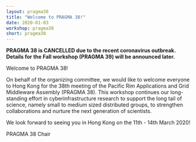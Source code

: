 ```yaml
---
layout: pragma38
title: "Welcome to PRAGMA 38!"
date: 2020-01-03
workshop: pragma38
short: pragma38
---
```


<b><p style="font-color:red;">PRAGMA 38 is CANCELLED due to the recent coronavirus outbreak. Details for the Fall workshop (PRAGMA 39) will be announced later.<p></b>

<div class="border38">Welcome to PRAGMA 38!</div>

On behalf of the organizing committee, we would like to welcome everyone to Hong Kong for the 38th meeting of the Pacific Rim Applications and Grid Middleware Assembly (PRAGMA 38). This workshop continues our long-standing effort in cyberinfrastructure research to support the long tail of science, namely small to medium sized distributed groups, to strengthen collaborations and nurture the next generation of scientists.

We look forward to seeing you in Hong Kong on the 11th - 14th March 2020!
<div class="border38">PRAGMA 38 Chair</div>
<br>
